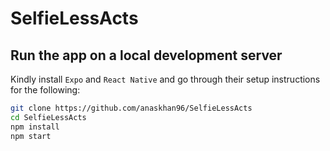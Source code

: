# SelfieLessActs

## Run the app on a local development server

Kindly install `Expo` and `React Native` and go through their setup instructions for the following:

```bash
git clone https://github.com/anaskhan96/SelfieLessActs
cd SelfieLessActs
npm install
npm start
```